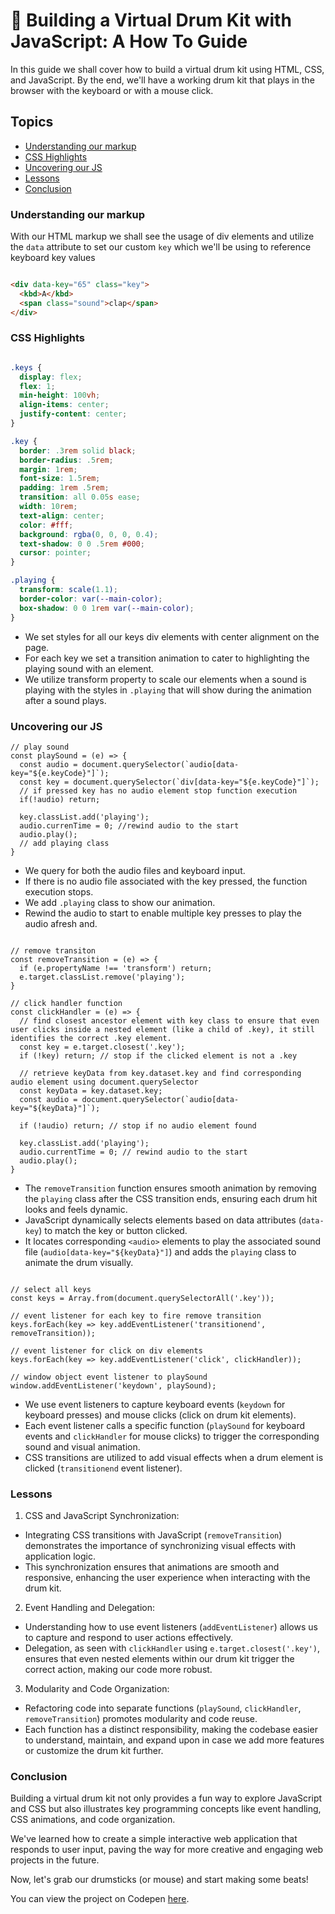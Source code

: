 # 🥁 Building a Virtual Drum Kit with JavaScript: A How To Guide

In this guide we shall cover how to build a virtual drum kit using HTML, CSS, and JavaScript. By the end, we'll have a working drum kit that plays in the browser with the keyboard or with a mouse click.

## Topics
- [Understanding our markup](#understanding-our-markup)
- [CSS Highlights](#css-highlights)
- [Uncovering our JS](#uncovering-our-js)
- [Lessons](#lessons)
- [Conclusion](#conclusion)

### Understanding our markup

With our HTML markup we shall see the usage of div elements and utilize the `data` attribute to set our custom `key` which we'll be using to reference keyboard key values

```HTML

<div data-key="65" class="key">
  <kbd>A</kbd>
  <span class="sound">clap</span>
</div>

```

### CSS Highlights

```CSS

.keys {
  display: flex;
  flex: 1;
  min-height: 100vh;
  align-items: center;
  justify-content: center;
}

.key {
  border: .3rem solid black;
  border-radius: .5rem;
  margin: 1rem;
  font-size: 1.5rem;
  padding: 1rem .5rem;
  transition: all 0.05s ease;
  width: 10rem;
  text-align: center;
  color: #fff;
  background: rgba(0, 0, 0, 0.4);
  text-shadow: 0 0 .5rem #000;
  cursor: pointer;
}

.playing {
  transform: scale(1.1);
  border-color: var(--main-color);
  box-shadow: 0 0 1rem var(--main-color);
}

```

- We set styles for all our keys div elements with center alignment on the page.
- For each key we set a transition animation to cater to highlighting the playing sound with an element.
- We utilize transform property to scale our elements when a sound is playing with the styles in `.playing` that will show during the animation after a sound plays.

### Uncovering our JS

```JS
// play sound 
const playSound = (e) => {
  const audio = document.querySelector(`audio[data-key="${e.keyCode}"]`);
  const key = document.querySelector(`div[data-key="${e.keyCode}"]`);
  // if pressed key has no audio element stop function execution
  if(!audio) return;

  key.classList.add('playing');
  audio.currenTime = 0; //rewind audio to the start
  audio.play();
  // add playing class
}
```
-  We query for both the audio files and keyboard input.
-  If there is no audio file associated with the key pressed, the function execution stops.
- We add `.playing` class to show our animation.
- Rewind the audio to start to enable multiple key presses to play the audio afresh and.

```JS

// remove transiton
const removeTransition = (e) => {
  if (e.propertyName !== 'transform') return;
  e.target.classList.remove('playing');
}

// click handler function
const clickHandler = (e) => {
  // find closest ancestor element with key class to ensure that even user clicks inside a nested element (like a child of .key), it still identifies the correct .key element.
  const key = e.target.closest('.key');
  if (!key) return; // stop if the clicked element is not a .key
  
  // retrieve keyData from key.dataset.key and find corresponding audio element using document.querySelector
  const keyData = key.dataset.key; 
  const audio = document.querySelector(`audio[data-key="${keyData}"]`);
  
  if (!audio) return; // stop if no audio element found
  
  key.classList.add('playing');
  audio.currentTime = 0; // rewind audio to the start
  audio.play();
}

```

- The `removeTransition` function ensures smooth animation by removing the `playing` class after the CSS transition ends, ensuring each drum hit looks and feels dynamic.
- JavaScript dynamically selects elements based on data attributes (`data-key`) to match the key or button clicked.
- It locates corresponding `<audio>` elements to play the associated sound file (`audio[data-key="${keyData}"]`) and adds the `playing` class to animate the drum visually.

```JS

// select all keys
const keys = Array.from(document.querySelectorAll('.key'));

// event listener for each key to fire remove transition
keys.forEach(key => key.addEventListener('transitionend', removeTransition));

// event listener for click on div elements
keys.forEach(key => key.addEventListener('click', clickHandler));

// window object event listener to playSound
window.addEventListener('keydown', playSound);

```

- We use event listeners to capture keyboard events (`keydown` for keyboard presses) and mouse clicks (click on drum kit elements).
- Each event listener calls a specific function (`playSound` for keyboard events and `clickHandler` for mouse clicks) to trigger the corresponding sound and visual animation.
- CSS transitions are utilized to add visual effects when a drum element is clicked (`transitionend` event listener).


### Lessons

1. CSS and JavaScript Synchronization:
- Integrating CSS transitions with JavaScript (`removeTransition`) demonstrates the importance of synchronizing visual effects with application logic.
- This synchronization ensures that animations are smooth and responsive, enhancing the user experience when interacting with the drum kit.

2. Event Handling and Delegation:
- Understanding how to use event listeners (`addEventListener`) allows us to capture and respond to user actions effectively.
- Delegation, as seen with `clickHandler` using `e.target.closest('.key')`, ensures that even nested elements within our drum kit trigger the correct action, making our code more robust.

3. Modularity and Code Organization:
- Refactoring code into separate functions (`playSound`, `clickHandler`, `removeTransition`) promotes modularity and code reuse.
- Each function has a distinct responsibility, making the codebase easier to understand, maintain, and expand upon in case we add more features or customize the drum kit further.

### Conclusion

Building a virtual drum kit not only provides a fun way to explore JavaScript and CSS but also illustrates key programming concepts like event handling, CSS animations, and code organization. 

We've learned how to create a simple interactive web application that responds to user input, paving the way for more creative and engaging web projects in the future. 

Now, let's grab our drumsticks (or mouse) and start making some beats!

You can view the project on Codepen [here](https://codepen.io/benjaminkyamanywa/pen/XWLmxKM).